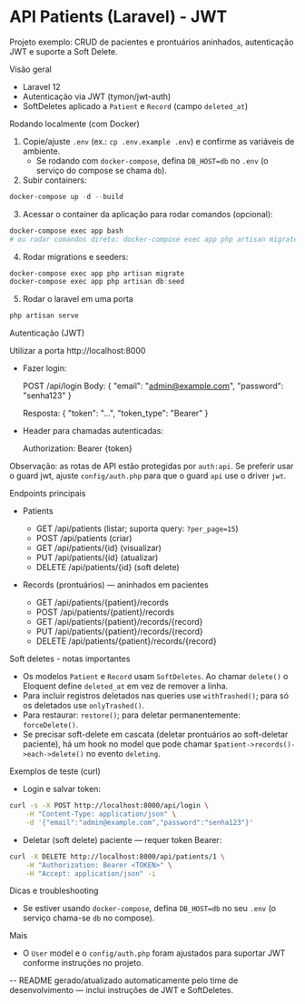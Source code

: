 # API Patients (Laravel) - JWT

Projeto exemplo: CRUD de pacientes e prontuários aninhados, autenticação JWT e suporte a Soft Delete.

Visão geral

- Laravel 12
- Autenticação via JWT (tymon/jwt-auth)
- SoftDeletes aplicado a `Patient` e `Record` (campo `deleted_at`)

Rodando localmente (com Docker)

1. Copie/ajuste `.env` (ex.: `cp .env.example .env`) e confirme as variáveis de ambiente.
    - Se rodando com `docker-compose`, defina `DB_HOST=db` no `.env` (o serviço do compose se chama `db`).
2. Subir containers:

```powershell
docker-compose up -d --build
```

3. Acessar o container da aplicação para rodar comandos (opcional):

```powershell
docker-compose exec app bash
# ou rodar comandos direto: docker-compose exec app php artisan migrate
```

4. Rodar migrations e seeders:

```powershell
docker-compose exec app php artisan migrate
docker-compose exec app php artisan db:seed
```

5. Rodar o laravel em uma porta

```powershell
php artisan serve
```

Autenticação (JWT)

Utilizar a porta http://localhost:8000

- Fazer login:

    POST /api/login
    Body: { "email": "admin@example.com", "password": "senha123" }

    Resposta: { "token": "...", "token_type": "Bearer" }

- Header para chamadas autenticadas:

    Authorization: Bearer {token}

Observação: as rotas de API estão protegidas por `auth:api`. Se preferir usar o guard jwt, ajuste `config/auth.php` para que o guard `api` use o driver `jwt`.

Endpoints principais

- Patients
    - GET /api/patients (listar; suporta query: `?per_page=15`)
    - POST /api/patients (criar)
    - GET /api/patients/{id} (visualizar)
    - PUT /api/patients/{id} (atualizar)
    - DELETE /api/patients/{id} (soft delete)

- Records (prontuários) — aninhados em pacientes
    - GET /api/patients/{patient}/records
    - POST /api/patients/{patient}/records
    - GET /api/patients/{patient}/records/{record}
    - PUT /api/patients/{patient}/records/{record}
    - DELETE /api/patients/{patient}/records/{record}

Soft deletes - notas importantes

- Os modelos `Patient` e `Record` usam `SoftDeletes`. Ao chamar `delete()` o Eloquent define `deleted_at` em vez de remover a linha.
- Para incluir registros deletados nas queries use `withTrashed()`; para só os deletados use `onlyTrashed()`.
- Para restaurar: `restore()`; para deletar permanentemente: `forceDelete()`.
- Se precisar soft-delete em cascata (deletar prontuários ao soft-deletar paciente), há um hook no model que pode chamar `$patient->records()->each->delete()` no evento `deleting`.

Exemplos de teste (curl)

- Login e salvar token:

```bash
curl -s -X POST http://localhost:8000/api/login \
	-H "Content-Type: application/json" \
	-d '{"email":"admin@example.com","password":"senha123"}'
```

- Deletar (soft delete) paciente — requer token Bearer:

```bash
curl -X DELETE http://localhost:8000/api/patients/1 \
	-H "Authorization: Bearer <TOKEN>" \
	-H "Accept: application/json" -i
```

Dicas e troubleshooting

- Se estiver usando `docker-compose`, defina `DB_HOST=db` no seu `.env` (o serviço chama-se `db` no compose).

Mais

- O `User` model e o `config/auth.php` foram ajustados para suportar JWT conforme instruções no projeto.

--
README gerado/atualizado automaticamente pelo time de desenvolvimento — inclui instruções de JWT e SoftDeletes.

